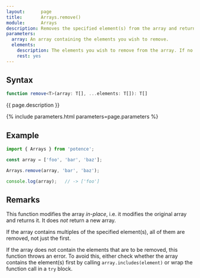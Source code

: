 ```yaml
---
layout:      page
title:       Arrays.remove()
module:      Arrays
description: Removes the specified element(s) from the array and returns the original array.
parameters:
  array: An array containing the elements you wish to remove.
  elements:
    description: The elements you wish to remove from the array. If no elements are specified, the function does nothing.
    rest: yes
---
```

## Syntax

```ts
function remove<T>(array: T[], ...elements: T[]): T[]
```

<p class="description">{{ page.description }}</p>
{% include parameters.html parameters=page.parameters %}

## Example

```ts
import { Arrays } from 'potence';

const array = ['foo', 'bar', 'baz'];

Arrays.remove(array, 'bar', 'baz');

console.log(array);   // -> ['foo']
```

## Remarks

This function modifies the array *in-place*, i.e. it modifies the original array and returns it.
It does *not* return a new array.

If the array contains multiples of the specified element(s), all of them
are removed, not just the first.

If the array does not contain the elements that are to be removed, this function
throws an error. To avoid this, either check whether the array contains the
element(s) first by calling `array.includes(element)` or wrap the function
call in a `try` block.
